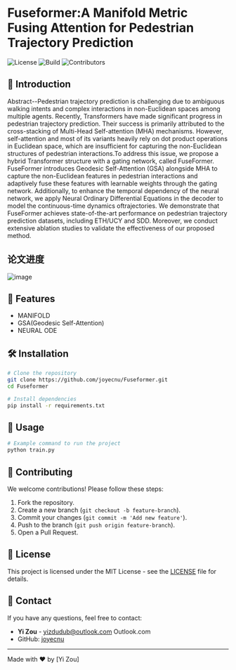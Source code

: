# Fuseformer:A Manifold Metric Fusing Attention for Pedestrian Trajectory Prediction

![License](https://img.shields.io/badge/license-MIT-blue.svg)
![Build](https://img.shields.io/badge/build-passing-brightgreen.svg)
![Contributors](https://img.shields.io/github/contributors/joyecnu)

## 📌 Introduction

Abstract--Pedestrian trajectory prediction is challenging due to ambiguous walking intents and complex interactions in non-Euclidean spaces among multiple agents. Recently, Transformers have made significant progress in pedestrian trajectory prediction. Their success is primarily attributed to the cross-stacking of Multi-Head Self-attention (MHA) mechanisms. However, self-attention and most of its variants heavily rely on dot product operations in Euclidean space, which are insufficient for capturing the non-Euclidean structures of pedestrian interactions.To address this issue, we propose a hybrid Transformer structure with a gating network, called FuseFormer. FuseFormer introduces Geodesic Self-Attention (GSA) alongside MHA to capture the non-Euclidean features in pedestrian interactions and adaptively fuse these features with learnable weights 
through the gating network. Additionally, to enhance the temporal dependency of the neural network, we apply Neural Ordinary Differential Equations in the decoder to model the continuous-time dynamics oftrajectories. We demonstrate that FuseFormer achieves state-of-the-art performance on pedestrian trajectory prediction datasets, including ETH/UCY and SDD. Moreover, we conduct extensive ablation studies to validate the effectiveness of our proposed method. 

## 论文进度
![image](https://github.com/user-attachments/assets/f43d0bcb-e966-4d92-bfb3-b0358d4fd1da)

## 🚀 Features
- MANIFOLD
- GSA(Geodesic Self-Attention)
- NEURAL ODE

## 🛠 Installation

```sh
# Clone the repository
git clone https://github.com/joyecnu/Fuseformer.git
cd Fuseformer

# Install dependencies
pip install -r requirements.txt
```

## 📖 Usage

```sh
# Example command to run the project
python train.py 
```


## 📝 Contributing

We welcome contributions! Please follow these steps:
1. Fork the repository.
2. Create a new branch (`git checkout -b feature-branch`).
3. Commit your changes (`git commit -m 'Add new feature'`).
4. Push to the branch (`git push origin feature-branch`).
5. Open a Pull Request.

## 📜 License

This project is licensed under the MIT License - see the [LICENSE](LICENSE) file for details.

## 📧 Contact

If you have any questions, feel free to contact:
- **Yi Zou** - yizdudub@outlook.com
Outlook.com
- GitHub: [joyecnu](https://github.com/joyecnu)

---

Made with ❤️ by [Yi Zou]






